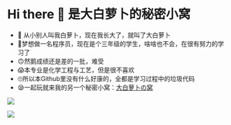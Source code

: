 # Hi there 👋 是大白萝卜的秘密小窝

<!--
**laugh0608/laugh0608** is a ✨ _special_ ✨ repository because its `README.md` (this file) appears on your GitHub profile.

Here are some ideas to get you started:

- 🔭 I’m currently working on ...
- 🌱 I’m currently learning ...
- 👯 I’m looking to collaborate on ...
- 🤔 I’m looking for help with ...
- 💬 Ask me about ...
- 📫 How to reach me: ...
- 😄 Pronouns: ...
- ⚡ Fun fact: ...
-->

- 🤣 从小别人叫我白萝卜，现在我长大了，就叫了大白萝卜
- 🤪梦想做一名程序员，现在是个三年级的学生，啥啥也不会，在很有努力的学习了
- 🙃然鹅成绩还是差的一批，难受
- 😱本专业是化学工程与工艺，但是很不喜欢
- 🙄所以本Github里没有什么好康的，全都是学习过程中的垃圾代码
- 😪一起玩就来我的另一个秘密小窝：[大白萝卜の窝](https://imbhj.com)

![](https://github-readme-stats.vercel.app/api?username=laugh0608&show_icons=true&theme=radical)

![](https://github-readme-stats.vercel.app/api/top-langs/?username=laugh0608&theme=radical)
